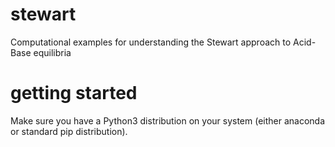 # stewart
Computational examples for understanding the Stewart approach to Acid-Base equilibria

# getting started
Make sure you have a Python3 distribution on your system (either anaconda or standard pip distribution). 
